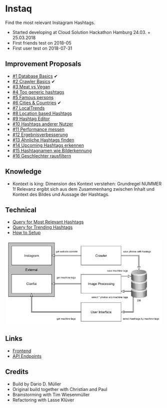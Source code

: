 # Instaq
Find the most relevant Instagram Hashtags.

  * Started developing at Cloud Solution Hackathon Hamburg 24.03. + 25.03.2018
  * First friends test on 2018-05
  * First user test on 2018-07-31
  
## Improvement Proposals
  * [#1 Database Basics](/doc/ip1_better_database.md) ✔
  * [#2 Crawler Basics](/doc/ip2_crawler.md) ✔
  * [#3 Meat vs Vegan](/doc/ip3_meat_vs_vegan.md)
  * [#4 Too generic hashtags](/doc/ip4_too_generic_hashtags.md)
  * [#5 Famous persons](/doc/ip5_famous_persons.md)
  * [#6 Cities & Countries](/doc/ip6_cities.md) ✔
  * [#7 LocalTrends](/doc/ip7_local_trends.md)
  * [#8 Location based Hashtags](/doc/ip8_location_based_hashtags.md)
  * [#9 Hashtag Editor](/doc/ip9_hashtag_editor.md)
  * [#10 Hashtags anderer Nutzer](/doc/ip10_hashtags_anderer_nutzer.md)
  * [#11 Performance messen](/doc/ip11_performance_messen.md)
  * [#12 Ergebnisverbesserung](/doc/ip12_ergebnisverbesserung.md)
  * [#13 Ähnliche Hashtags finden](/doc/ip13_find_similar_hashtags.md)
  * [#14 Upcoming Hashtags erkennen](/doc/ip14_upcoming_hashtags_erkennen.md)
  * [#15 Hashtagnamen wie Bilderkennung](/doc/ip15_hashtagnamen_wie_bilderkennung.md)
  * [#16 Geschlechter rausfiltern](/doc/ip16_geschlechter.md)
  
  
## Knowledge
  * Kontext is king: Dimension des Kontext verstehen: Grundregel NUMMER 1! Relevanz ergibt sich aus dem Zusammenhang zwischen Inhalt und Kontext des Bildes und Aussage der Hashtags.

## Technical
  * [Query for Most Relevant Hashtags](/doc/relational-query-for-most-relevant.md)
  * [Query for Trending Hashtags](/doc/relational-query-for-trending.md)
  * [How to Setup](/doc/setup.md)
  
![](/doc/architecture2.png)

## Links
  * [Frontend](http://instaq.innocliq.de)
  * [API Endpoints](http://instaq-api.innocliq.de/swagger/index.html)
  
## Credits
  * Build by Dario D. Müller
  * Original build together with Christian and Paul
  * Brainstorming with Tim Wiesenmüller
  * Refactoring with Lasse Klüver